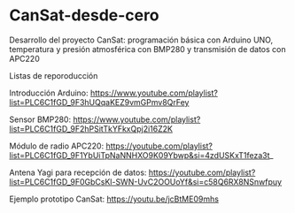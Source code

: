 # CanSat-desde-cero
Desarrollo del proyecto CanSat: programación básica con Arduino UNO, temperatura y presión atmosférica con BMP280 y transmisión de datos con APC220

Listas de reporoducción

Introducción Arduino: 
https://www.youtube.com/playlist?list=PLC6C1fGD_9F3hUQqaKEZ9vmGPmv8QrFey

Sensor BMP280: 
https://www.youtube.com/playlist?list=PLC6C1fGD_9F2hPSitTkYFkxQpj2i16Z2K

Módulo de radio APC220: 
https://youtube.com/playlist?list=PLC6C1fGD_9F1YbUiTpNaNNHXO9K09Ybwp&si=4zdUSKxT1feza3t_

Antena Yagi para recepción de datos: 
https://youtube.com/playlist?list=PLC6C1fGD_9F0GbCsKl-SWN-UvC2OOUoYf&si=c58Q6RX8NSnwfpuy

Ejemplo prototipo CanSat: 
https://youtu.be/jcBtME09mhs
